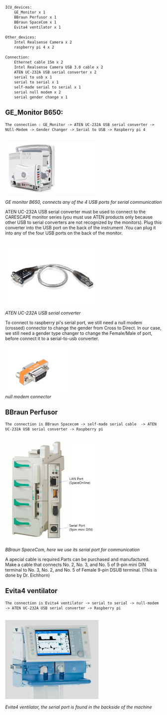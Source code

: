 
    ICU_devices:
        GE_Monitor x 1
        BBraun Perfusor x 1
        BBraun SpaceCom x 1
        Evita4 ventilator x 1

    Other_devices:
        Intel Realsense Camera x 2
        raspberry pi 4 x 2

    Connection:
        Ethernet cable 15m x 2
        Intel Realsense Camera USB 3.0 cable x 2
        ATEN UC-232A USB serial converter x 2
        serial to usb x 1
        serial to serial x 1
        self-made serial to serial x 1
        serial null modem x 2
        serial gender change x 1

    

## GE_Monitor B650: 
    The connection : GE_Monitor -> ATEN UC-232A USB serial converter -> NUll-Modem -> Gender Changer -> Serial to USB -> Raspberry pi 4
<br>
<img src="./imgs/GE_Monitor.png", width="300" > 

<em>GE monitor B650, connects any of the 4 USB ports for serial communication</em>

ATEN UC-232A USB serial converter must be used to connect to the CARESCAPE monitor series (you
must use ATEN products only because other USB to serial converters are not recognized by the
monitors). Plug this converter into the USB port on the back of the instrument .You can plug it into
any of the four USB ports on the back of the monitor.

<br>
<img src="./imgs/ATEN.png", width="300">

<em>ATEN UC-232A USB serial converter</em>

To connect to raspberry pi's serial port, we still need a null modem
(crossed) connector to change the gender from Cross to Direct. In our case, we still need a gender type changer to change the Female/Male of port, before connect it to a serial-to-usb converter.

<img src="./imgs/null-modem.png" >\
<em>null modem connector</em>


## BBraun Perfusor
    The connection is BBraun Spacecom -> self-made serial cable  -> ATEN UC-232A USB serial converter -> Raspberry pi

<br>
<img src="./imgs/BBraun.png", width="300" >

<em>BBraun SpaceCom, here we use its serial port for communication</em>

A apecial cable is required.Parts can be purchased and manufactured. Make a cable that connects No. 2, No. 3, and No. 5 of 9-pin mini DIN terminal to No. 3, No. 2, and
No. 5 of Female 9-pin DSUB terminal. (This is done by Dr. Eichhorn)



## Evita4 ventilator
    The connection is Evita4 ventilator -> serial to serial -> null-modem -> ATEN UC-232A USB serial converter -> Raspberry pi

<br>
<img src="./imgs/Evita4.png", width="300" >

<em>Evita4 ventilator, the serial port is found in the backside of the machine</em>
